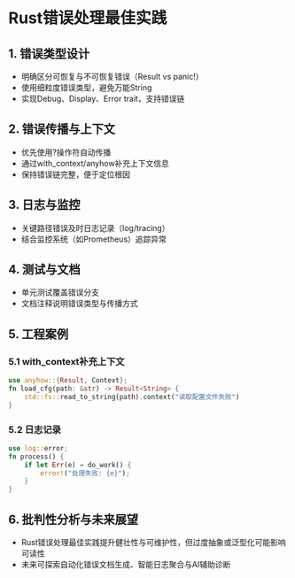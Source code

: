 # Rust错误处理最佳实践

## 1. 错误类型设计

- 明确区分可恢复与不可恢复错误（Result vs panic!）
- 使用细粒度错误类型，避免万能String
- 实现Debug、Display、Error trait，支持错误链

## 2. 错误传播与上下文

- 优先使用?操作符自动传播
- 通过with_context/anyhow补充上下文信息
- 保持错误链完整，便于定位根因

## 3. 日志与监控

- 关键路径错误及时日志记录（log/tracing）
- 结合监控系统（如Prometheus）追踪异常

## 4. 测试与文档

- 单元测试覆盖错误分支
- 文档注释说明错误类型与传播方式

## 5. 工程案例

### 5.1 with_context补充上下文

```rust
use anyhow::{Result, Context};
fn load_cfg(path: &str) -> Result<String> {
    std::fs::read_to_string(path).context("读取配置文件失败")
}
```

### 5.2 日志记录

```rust
use log::error;
fn process() {
    if let Err(e) = do_work() {
        error!("处理失败: {e}");
    }
}
```

## 6. 批判性分析与未来展望

- Rust错误处理最佳实践提升健壮性与可维护性，但过度抽象或泛型化可能影响可读性
- 未来可探索自动化错误文档生成、智能日志聚合与AI辅助诊断
